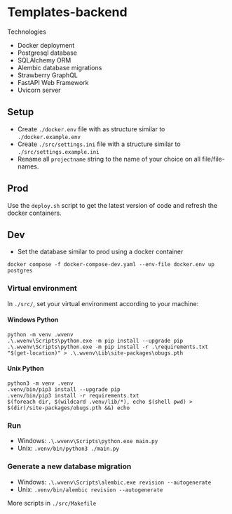 # Templates-backend

Technologies
* Docker deployment
* Postgresql database
* SQLAlchemy ORM
* Alembic database migrations
* Strawberry GraphQL
* FastAPI Web Framework
* Uvicorn server

## Setup

- Create `./docker.env` file with as structure similar to `./docker.example.env`
- Create `./src/settings.ini` file with a structure similar to `./src/settings.example.ini`
- Rename all `projectname` string to the name of your choice on all file/file-names.

## Prod

Use the `deploy.sh` script to get the latest version of code and refresh the docker containers.

## Dev

- Set the database similar to prod using a docker container

```docker compose -f docker-compose-dev.yaml --env-file docker.env up postgres```


### Virtual environment

In `./src/`, set your virtual environment according to your machine:

#### Windows Python

```
python -m venv .wvenv
.\.wvenv\Scripts\python.exe -m pip install --upgrade pip
.\.wvenv\Scripts\python.exe -m pip install -r .\requirements.txt
"$(get-location)" > .\.wvenv\Lib\site-packages\obugs.pth
```

#### Unix Python

```
python3 -m venv .venv
.venv/bin/pip3 install --upgrade pip
.venv/bin/pip3 install -r requirements.txt
$(foreach dir, $(wildcard .venv/lib/*), echo $(shell pwd) > $(dir)/site-packages/obugs.pth &&) echo
```

### Run

- Windows: ``.\.wvenv\Scripts\python.exe main.py``
- Unix: ``.venv/bin/python3 ./main.py``

### Generate a new database migration

- Windows: ``.\.wvenv\Scripts\alembic.exe revision --autogenerate``
- Unix: ``.venv/bin/alembic revision --autogenerate``

More scripts in ``./src/Makefile``
